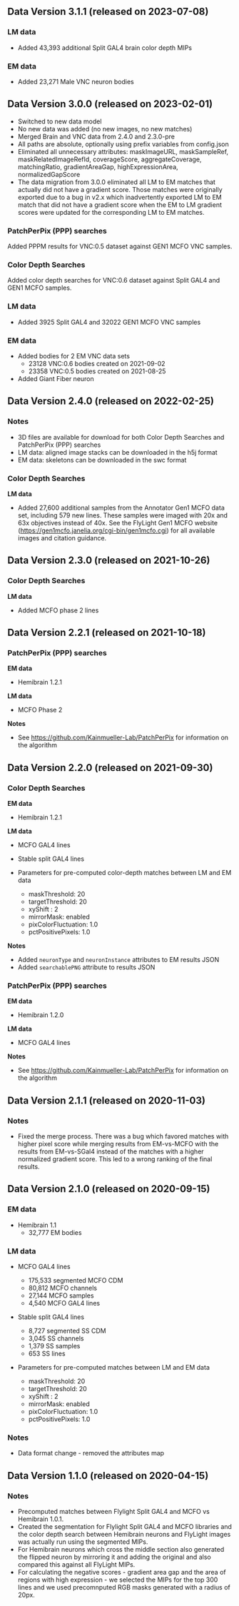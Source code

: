 ## Data Version 3.1.1 (released on 2023-07-08)

### LM data
* Added 43,393 additional Split GAL4 brain color depth MIPs

### EM data
* Added 23,271 Male VNC neuron bodies


## Data Version 3.0.0 (released on 2023-02-01)

* Switched to new data model
* No new data was added (no new images, no new matches)
* Merged Brain and VNC data from 2.4.0 and 2.3.0-pre
* All paths are absolute, optionally using prefix variables from config.json
* Eliminated all unnecessary attributes: maskImageURL, maskSampleRef, maskRelatedImageRefId, coverageScore, 
  aggregateCoverage, matchingRatio, gradientAreaGap, highExpressionArea, normalizedGapScore
* The data migration from 3.0.0 eliminated all LM to EM matches that actually did not have a gradient score. 
  Those matches were originally exported due to a bug in v2.x which inadvertently exported LM to EM match that did not have 
  a gradient score when the EM to LM gradient scores were updated for the corresponding LM to EM matches.

### PatchPerPix (PPP) searches
Added PPPM results for VNC:0.5 dataset against GEN1 MCFO VNC samples.

### Color Depth Searches
Added color depth searches for VNC:0.6 dataset against Split GAL4 and GEN1 MCFO samples.

### LM data
* Added 3925 Split GAL4 and 32022 GEN1 MCFO VNC samples

### EM data
* Added bodies for 2 EM VNC data sets
    * 23128 VNC:0.6 bodies created on 2021-09-02
    * 23358 VNC:0.5 bodies created on 2021-08-25
* Added Giant Fiber neuron


## Data Version 2.4.0 (released on 2022-02-25)

### Notes
* 3D files are available for download for both Color Depth Searches and PatchPerPix (PPP) searches
* LM data: aligned image stacks can be downloaded in the h5j format
* EM data: skeletons can be downloaded in the swc format

### Color Depth Searches

**LM data**
* Added 27,600 additional samples from the Annotator Gen1 MCFO data set, including 579 new lines. These samples were imaged with 20x and 63x objectives instead of 40x. See the FlyLight Gen1 MCFO website (https://gen1mcfo.janelia.org/cgi-bin/gen1mcfo.cgi) for all available images and citation guidance.


## Data Version 2.3.0 (released on 2021-10-26)

### Color Depth Searches

**LM data**
* Added MCFO phase 2 lines


## Data Version 2.2.1 (released on 2021-10-18)

### PatchPerPix (PPP) searches
**EM data**
* Hemibrain 1.2.1

**LM data**
* MCFO Phase 2

**Notes**
* See https://github.com/Kainmueller-Lab/PatchPerPix for information on the algorithm


## Data Version 2.2.0 (released on 2021-09-30)

### Color Depth Searches

**EM data**
* Hemibrain 1.2.1

**LM data**
* MCFO GAL4 lines
* Stable split GAL4 lines

* Parameters for pre-computed color-depth matches between LM and EM data 
    * maskThreshold: 20
    * targetThreshold: 20
    * xyShift : 2
    * mirrorMask: enabled
    * pixColorFluctuation: 1.0
    * pctPositivePixels: 1.0

**Notes** 
* Added `neuronType` and `neuronInstance` attributes to EM results JSON
* Added `searchablePNG` attribute to results JSON

### PatchPerPix (PPP) searches
**EM data**
* Hemibrain 1.2.0

**LM data**
* MCFO GAL4 lines

**Notes**
* See https://github.com/Kainmueller-Lab/PatchPerPix for information on the algorithm


## Data Version 2.1.1 (released on 2020-11-03)

### Notes

* Fixed the merge process. There was a bug which favored matches with higher pixel score while merging results from 
  EM-vs-MCFO with the results from EM-vs-SGal4 instead of the matches with a higher normalized gradient score. This 
  led to a wrong ranking of the final results.
 

## Data Version 2.1.0 (released on 2020-09-15)

### EM data
* Hemibrain 1.1
    * 32,777 EM bodies

### LM data
* MCFO GAL4 lines
   * 175,533 segmented MCFO CDM
   * 80,812 MCFO channels
   * 27,144 MCFO samples
   * 4,540 MCFO GAL4 lines

* Stable split GAL4 lines
   * 8,727 segmented SS CDM
   * 3,045 SS channels
   * 1,379 SS samples
   * 653 SS lines

* Parameters for pre-computed matches between LM and EM data 
    * maskThreshold: 20
    * targetThreshold: 20
    * xyShift : 2
    * mirrorMask: enabled
    * pixColorFluctuation: 1.0
    * pctPositivePixels: 1.0

### Notes
* Data format change - removed the attributes map


## Data Version 1.1.0 (released on 2020-04-15)

### Notes
* Precomputed matches between Flylight Split GAL4 and MCFO vs Hemibrain 1.0.1.
* Created the segmentation for Flylight Split GAL4 and MCFO libraries and the color depth search between Hemibrain 
  neurons and FlyLight images was actually run using the segmented MIPs.
* For Hemibrain neurons which cross the middle section also generated the flipped neuron by mirroring it and adding 
  the original and also compared this against all FlyLight MIPs.
* For calculating the negative scores - gradient area gap and the area of regions with high expression - we selected 
  the MIPs for the top 300 lines and we used precomnputed RGB masks generated with a radius of 20px.

